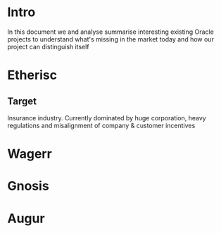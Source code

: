 # Intro
In this document we and analyse summarise interesting existing Oracle projects to understand what's missing in the market today and how our project can distinguish itself

# Etherisc
## Target
Insurance industry.
Currently dominated by huge corporation, heavy regulations and misalignment of company & customer incentives
## 

# Wagerr

# Gnosis

# Augur
